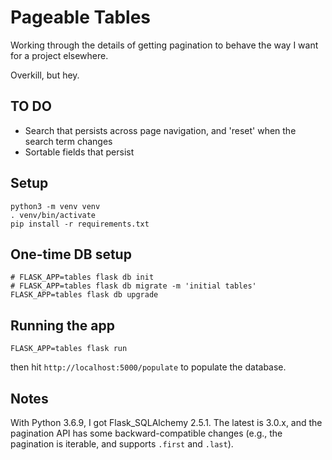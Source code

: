 # Pageable Tables

Working through the details of getting pagination to behave the way I want for a project elsewhere.

Overkill, but hey.

## TO DO

  * Search that persists across page navigation, and 'reset' when the search term changes
  * Sortable fields that persist

## Setup

    python3 -m venv venv
    . venv/bin/activate
    pip install -r requirements.txt

## One-time DB setup

    # FLASK_APP=tables flask db init
    # FLASK_APP=tables flask db migrate -m 'initial tables'
    FLASK_APP=tables flask db upgrade

## Running the app

    FLASK_APP=tables flask run

then hit `http://localhost:5000/populate` to populate the database.

## Notes

With Python 3.6.9, I got Flask\_SQLAlchemy 2.5.1.
The latest is 3.0.x, and the pagination API has some backward-compatible changes
(e.g., the pagination is iterable, and supports `.first` and `.last`).
